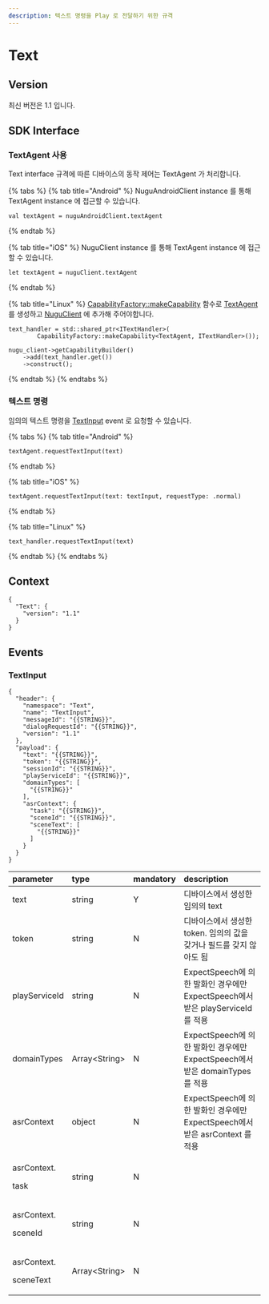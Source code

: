 ```yaml
---
description: 텍스트 명령을 Play 로 전달하기 위한 규격
---
```


# Text

## Version

최신 버전은 1.1 입니다.

## SDK Interface

### TextAgent 사용

Text interface 규격에 따른 디바이스의 동작 제어는 TextAgent 가 처리합니다.

{% tabs %}
{% tab title="Android" %}
NuguAndroidClient instance 를 통해 TextAgent instance 에 접근할 수 있습니다.

```text
val textAgent = nuguAndroidClient.textAgent
```
{% endtab %}

{% tab title="iOS" %}
NuguClient instance 를 통해 TextAgent instance 에 접근할 수 있습니다.

```text
let textAgent = nuguClient.textAgent
```
{% endtab %}

{% tab title="Linux" %}
[CapabilityFactory::makeCapability](https://nugu-developers.github.io/nugu-linux/classNuguCapability_1_1CapabilityFactory.html#a46d96b1bc96903f02905c92ba8794bf6) 함수로 [TextAgent](https://nugu-developers.github.io/nugu-linux/classNuguCapability_1_1ITextHandler.html) 를 생성하고 [NuguClient](https://nugu-developers.github.io/nugu-linux/classNuguClientKit_1_1NuguClient.html) 에 추가해 주어야합니다.

```text
text_handler = std::shared_ptr<ITextHandler>(
        CapabilityFactory::makeCapability<TextAgent, ITextHandler>());

nugu_client->getCapabilityBuilder()
    ->add(text_handler.get())
    ->construct();
```
{% endtab %}
{% endtabs %}

### 텍스트 명령

임의의 텍스트 명령을 [TextInput](text.md#textinput) event 로 요청할 수 있습니다.

{% tabs %}
{% tab title="Android" %}
```text
textAgent.requestTextInput(text)
```
{% endtab %}

{% tab title="iOS" %}
```text
textAgent.requestTextInput(text: textInput, requestType: .normal)
```
{% endtab %}

{% tab title="Linux" %}
```
text_handler.requestTextInput(text)
```
{% endtab %}
{% endtabs %}

## Context

```text
{
  "Text": {
    "version": "1.1"
  }
}
```

## Events

### TextInput

```text
{
  "header": {
    "namespace": "Text",
    "name": "TextInput",
    "messageId": "{{STRING}}",
    "dialogRequestId": "{{STRING}}",
    "version": "1.1"
  },
  "payload": {
    "text": "{{STRING}}",
    "token": "{{STRING}}",
    "sessionId": "{{STRING}}",
    "playServiceId": "{{STRING}}",
    "domainTypes": [
      "{{STRING}}"
    ],
    "asrContext": {
      "task": "{{STRING}}",
      "sceneId": "{{STRING}}",
      "sceneText": [
        "{{STRING}}"
      ]
    }
  }
}
```

<table>
  <thead>
    <tr>
      <th style="text-align:left">parameter</th>
      <th style="text-align:left">type</th>
      <th style="text-align:left">mandatory</th>
      <th style="text-align:left">description</th>
    </tr>
  </thead>
  <tbody>
    <tr>
      <td style="text-align:left">text</td>
      <td style="text-align:left">string</td>
      <td style="text-align:left">Y</td>
      <td style="text-align:left">&#xB514;&#xBC14;&#xC774;&#xC2A4;&#xC5D0;&#xC11C; &#xC0DD;&#xC131;&#xD55C;
        &#xC784;&#xC758;&#xC758; text</td>
    </tr>
    <tr>
      <td style="text-align:left">token</td>
      <td style="text-align:left">string</td>
      <td style="text-align:left">N</td>
      <td style="text-align:left">&#xB514;&#xBC14;&#xC774;&#xC2A4;&#xC5D0;&#xC11C; &#xC0DD;&#xC131;&#xD55C;
        token. &#xC784;&#xC758;&#xC758; &#xAC12;&#xC744; &#xAC16;&#xAC70;&#xB098;
        &#xD544;&#xB4DC;&#xB97C; &#xAC16;&#xC9C0; &#xC54A;&#xC544;&#xB3C4; &#xB428;</td>
    </tr>
    <tr>
      <td style="text-align:left">playServiceId</td>
      <td style="text-align:left">string</td>
      <td style="text-align:left">N</td>
      <td style="text-align:left">ExpectSpeech&#xC5D0; &#xC758;&#xD55C; &#xBC1C;&#xD654;&#xC778; &#xACBD;&#xC6B0;&#xC5D0;&#xB9CC;
        ExpectSpeech&#xC5D0;&#xC11C; &#xBC1B;&#xC740; playServiceId&#xB97C; &#xC801;&#xC6A9;</td>
    </tr>
    <tr>
      <td style="text-align:left">domainTypes</td>
      <td style="text-align:left">Array&lt;String&gt;</td>
      <td style="text-align:left">N</td>
      <td style="text-align:left">ExpectSpeech&#xC5D0; &#xC758;&#xD55C; &#xBC1C;&#xD654;&#xC778; &#xACBD;&#xC6B0;&#xC5D0;&#xB9CC;
        ExpectSpeech&#xC5D0;&#xC11C; &#xBC1B;&#xC740; domainTypes&#xB97C; &#xC801;&#xC6A9;</td>
    </tr>
    <tr>
      <td style="text-align:left">asrContext</td>
      <td style="text-align:left">object</td>
      <td style="text-align:left">N</td>
      <td style="text-align:left">ExpectSpeech&#xC5D0; &#xC758;&#xD55C; &#xBC1C;&#xD654;&#xC778; &#xACBD;&#xC6B0;&#xC5D0;&#xB9CC;
        ExpectSpeech&#xC5D0;&#xC11C; &#xBC1B;&#xC740; asrContext &#xB97C; &#xC801;&#xC6A9;</td>
    </tr>
    <tr>
      <td style="text-align:left">
        <p>asrContext.</p>
        <p>task</p>
      </td>
      <td style="text-align:left">string</td>
      <td style="text-align:left">N</td>
      <td style="text-align:left"></td>
    </tr>
    <tr>
      <td style="text-align:left">
        <p>asrContext.</p>
        <p>sceneId</p>
      </td>
      <td style="text-align:left">string</td>
      <td style="text-align:left">N</td>
      <td style="text-align:left"></td>
    </tr>
    <tr>
      <td style="text-align:left">
        <p>asrContext.</p>
        <p>sceneText</p>
      </td>
      <td style="text-align:left">Array&lt;String&gt;</td>
      <td style="text-align:left">N</td>
      <td style="text-align:left"></td>
    </tr>
  </tbody>
</table>

